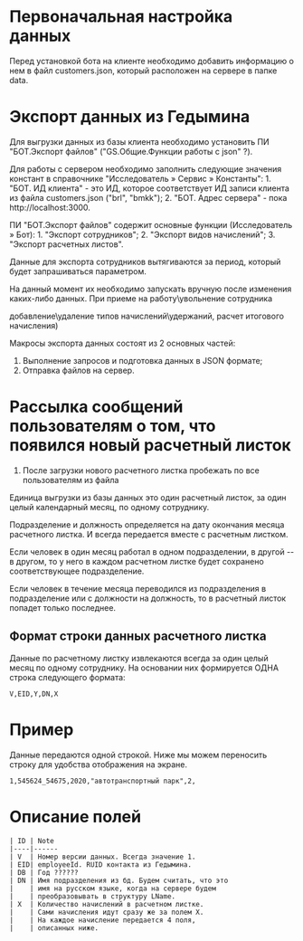 # Первоначальная настройка данных

  Перед установкой бота на клиенте необходимо добавить информацию о нем в файл customers.json,
который расположен на сервере в папке data.

# Экспорт данных из Гедымина

  Для выгрузки данных из базы клиента необходимо установить ПИ "БОТ.Экспорт файлов" ("GS.Общие.Функции работы с json" ?).

  Для работы с сервером необходимо заполнить следующие значения констант в справочнике "Исследователь » Сервис » Константы":
    1. "БОТ. ИД клиента" - это ИД, которое соответствует ИД записи клиента из файла customers.json ("brl", "bmkk");
    2. "БОТ. Адрес сервера" - пока http://localhost:3000.

  ПИ "БОТ.Экспорт файлов" содержит основные функции (Исследователь » Бот):
    1. "Экспорт сотрудников";
    2. "Экспорт видов начислений";
    3. "Экспорт расчетных листов".


  Данные для экспорта сотрудников вытягиваются за период, который будет запрашиваться параметром.

  На данный момент их необходимо запускать вручную после изменения каких-либо данных.
  При приеме на работу\увольнение сотрудника

   добавление\удаление типов начислений\удержаний, расчет итогового начисления)


  Макросы экспорта данных состоят из 2 основных частей:
  1. Выполнение запросов и подготовка данных в JSON формате;
  2. Отправка файлов на сервер.

# Рассылка сообщений пользователям о том, что появился новый расчетный листок

  1. После загрузки нового расчетного листка пробежать по все пользователям из файла

Единица выгрузки из базы данных это один расчетный листок, за один целый календарный месяц, по одному сотруднику.

Подразделение и должность определяется на дату окончания
месяца расчетного листка. И всегда передается вместе
с расчетным листком.

Если человек в один месяц работал в одном подразделении,
в другой -- в другом, то у него в каждом расчетном листке
будет сохранено соответствующее подразделение.

Если человек в течение месяца переводился из подразделения в подразделение или с должности на должность, то в расчетный листок попадет только последнее.



## Формат строки данных расчетного листка
Данные по расчетному листку извлекаются всегда за один целый месяц по одному сотруднику. На основании них формируется ОДНА строка следующего формата:
```
V,EID,Y,DN,X
```
# Пример
Данные передаются одной строкой. Ниже мы можем переносить строку для удобства отображения на экране.
```
1,545624_54675,2020,"автотранспортный парк",2,
```
# Описание полей
```
| ID | Note
|----|------
| V  | Номер версии данных. Всегда значение 1.
| EID| employeeId. RUID контакта из Гедымина.
| DB | Год ??????
| DN | Имя подразделения из бд. Будем считать, что это
|    | имя на русском языке, когда на сервере будем
|    | преобразовывать в структуру LName.
| X  | Количество начислений в расчетном листке.
|    | Сами начисления идут сразу же за полем X.
|    | На каждое начисление передается 4 поля,
|    | описанных ниже.

```